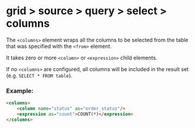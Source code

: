 # grid > source > query > select > columns

The `<columns>` element wraps all the columns to be selected from the table that was specified with the `<from>` element.

It takes zero or more `<column>` or `<expression>` child elements.

If no `<columns>` are configured, all columns will be included in the result set (e.g. `SELECT * FROM table`).

### Example:

```html
<columns>
    <column name="status" as="order_status"/>
    <expression as="count">COUNT(*)</expression>
</columns>
```


